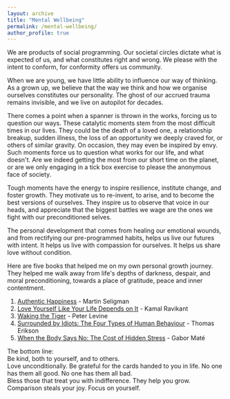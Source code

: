 ```yaml
---
layout: archive
title: "Mental Wellbeing"
permalink: /mental-wellbeing/
author_profile: true
---
```


We are products of social programming. Our societal circles dictate what is expected of us, and what constitutes right and wrong. We please with the intent to conform, for conformity offers us community.

When we are young, we have little ability to influence our way of thinking. As a grown up, we believe that the way we think and how we organise ourselves constitutes our personality. The ghost of our accrued trauma remains invisible, and we live on autopilot for decades.

There comes a point when a spanner is thrown in the works, forcing us to question our ways. These catalytic moments stem from the most difficult times in our lives. They could be the death of a loved one, a relationship breakup, sudden illness, the loss of an opportunity we deeply craved for, or others of similar gravity. On occasion, they may even be inspired by envy. Such moments force us to question what works for our life, and what doesn't. Are we indeed getting the most from our short time on the planet, or are we only engaging in a tick box exercise to please the anonymous face of society. 

Tough moments have the energy to inspire resilience, institute change, and foster growth. They motivate us to re-invent, to arise, and to become the best versions of ourselves. They inspire us to observe that voice in our heads, and appreciate that the biggest battles we wage are the ones we fight with our preconditioned selves.

The personal development that comes from healing our emotional wounds, and from rectifying our pre-programmed habits, helps us live our futures with intent. It helps us live with compassion for ourselves. It helps us share love without condition.

Here are five books that helped me on my own personal growth journey. They helped me walk away from life's depths of darkness, despair, and moral preconditioning, towards a place of gratitude, peace and inner contentment. 

1. [Authentic Happiness](https://www.waterstones.com/book/authentic-happiness/martin-seligman/9781857886771) - Martin Seligman
2. [Love Yourself Like Your Life Depends on It](https://kamal.blog/book/) - Kamal Ravikant
3. [Waking the Tiger](https://www.waterstones.com/book/waking-the-tiger-healing-trauma/peter-a-levine/ann-frederick/9781556432330) - Peter Levine
4. [Surrounded by Idiots: The Four Types of Human Behaviour](https://www.surroundedbyidiots.com/en/books/surrounded-by-idiots/) - Thomas Erikson
5. [When the Body Says No: The Cost of Hidden Stress](https://drgabormate.com/book/when-the-body-says-no/) - Gabor Maté

The bottom line:  
Be kind, both to yourself, and to others.  
Love unconditionally.
Be grateful for the cards handed to you in life. No one has them all good. No one has them all bad.  
Bless those that treat you with indifference. They help you grow.  
Comparison steals your joy. Focus on yourself.  
